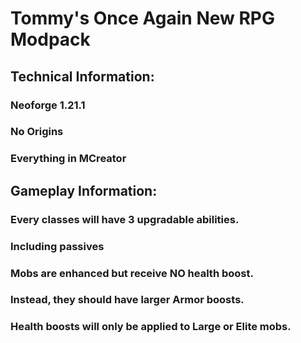 # Tommy's Once Again New RPG Modpack

## Technical Information:
### Neoforge 1.21.1
### No Origins
### Everything in MCreator

## Gameplay Information:
### Every classes will have 3 upgradable abilities.
### Including passives
### Mobs are enhanced but receive NO health boost.
### Instead, they should have larger Armor boosts.
### Health boosts will only be applied to Large or Elite mobs.
